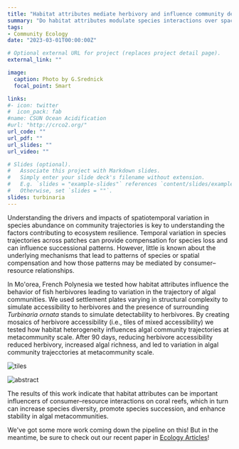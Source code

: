 ```yaml
---
title: "Habitat attributes mediate herbivory and influence community development "
summary: "Do habitat attributes modulate species interactions over space leading to variable community trajectories?"
tags:
- Community Ecology
date: "2023-03-01T00:00:00Z"

# Optional external URL for project (replaces project detail page).
external_link: ""

image:
  caption: Photo by G.Srednick
  focal_point: Smart

links:
#- icon: twitter
#  icon_pack: fab
#name: CSUN Ocean Acidification
#url: "http://crco2.org/"
url_code: ""
url_pdf: ""
url_slides: ""
url_video: ""

# Slides (optional).
#   Associate this project with Markdown slides.
#   Simply enter your slide deck's filename without extension.
#   E.g. `slides = "example-slides"` references `content/slides/example-slides.md`.
#   Otherwise, set `slides = ""`.
slides: turbinaria
---
```


Understanding the drivers and impacts of spatiotemporal variation in species abundance on community trajectories is key to understanding the factors contributing to ecosystem resilience. Temporal variation in species trajectories across patches can provide compensation for species loss and can influence successional patterns. However, little is known about the underlying mechanisms that lead to patterns of species or spatial compensation and how those patterns may be mediated by consumer–resource relationships.


In Mo'orea, French Polynesia we tested how habitat attributes influence the behavior of fish herbivores leading to variation in the trajectory of algal communities. We used settlement plates varying in structural complexity to simulate accessibility to herbivores and the presence of surrounding *Turbinaria ornata* stands to simulate detectability to herbivores. By creating mosaics of herbivore accessibility (i.e., tiles of mixed accessibility) we tested how habitat heterogeneity influences algal community trajectories at metacommunity scale. After 90 days, reducing herbivore accessibility reduced herbivory, increased algal richness, and led to variation in algal community trajecctories at metacommunity scale.

![tiles](/tile_time.jpeg 'tiles')

![abstract](/herb_schematic.jpg 'abstract')

The results of this work indicate that habitat attributes can be important influencers of consumer–resource interactions on coral reefs, which in turn can increase species diversity, promote species succession, and enhance stability in algal metacommunities.

We've got some more work coming down the pipeline on this! But in the meantime, be sure to check out our recent paper in [Ecology Articles](https://esajournals.onlinelibrary.wiley.com/doi/full/10.1002/ecy.3976)!

